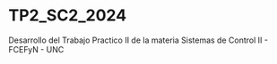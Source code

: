 # TP2_SC2_2024
Desarrollo del Trabajo Practico II de la materia Sistemas de Control II - FCEFyN - UNC
